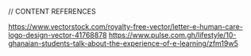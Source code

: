 // CONTENT REFERENCES

https://www.vectorstock.com/royalty-free-vector/letter-e-human-care-logo-design-vector-41768878
https://www.pulse.com.gh/lifestyle/10-ghanaian-students-talk-about-the-experience-of-e-learning/zfm19w5